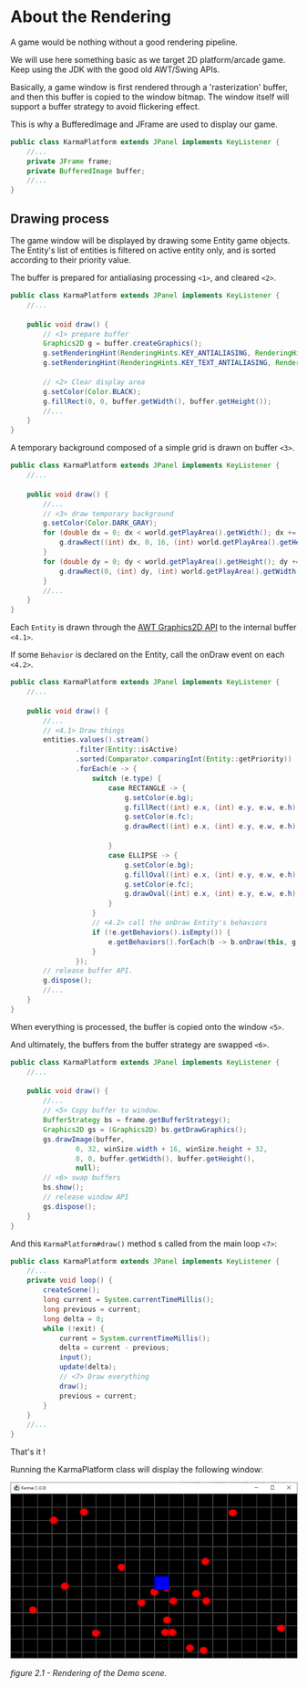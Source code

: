 # About the Rendering

A game would be nothing without a good rendering pipeline.

We will use here something basic as we target 2D platform/arcade game. Keep using the JDK with
the good old AWT/Swing APIs.

Basically, a game window is first rendered through a 'rasterization' buffer, and then this buffer is copied to
the window bitmap. The window itself will support a buffer strategy to avoid flickering effect.

This is why a BufferedImage and JFrame are used to display our game.

```java
public class KarmaPlatform extends JPanel implements KeyListener {
    //...
    private JFrame frame;
    private BufferedImage buffer;
    //...
}
```

## Drawing process

The game window will be displayed by drawing some Entity game objects. The Entity's list of entities is filtered on
active entity only, and is sorted
according to their priority value.

The buffer is prepared for antialiasing processing `<1>`, and cleared `<2>`.

```java
public class KarmaPlatform extends JPanel implements KeyListener {
    //...

    public void draw() {
        // <1> prepare buffer
        Graphics2D g = buffer.createGraphics();
        g.setRenderingHint(RenderingHints.KEY_ANTIALIASING, RenderingHints.VALUE_ANTIALIAS_ON);
        g.setRenderingHint(RenderingHints.KEY_TEXT_ANTIALIASING, RenderingHints.VALUE_TEXT_ANTIALIAS_ON);

        // <2> Clear display area
        g.setColor(Color.BLACK);
        g.fillRect(0, 0, buffer.getWidth(), buffer.getHeight());
        //...
    }
}
```

A temporary background composed of a simple grid is drawn on buffer `<3>`.

```java
public class KarmaPlatform extends JPanel implements KeyListener {
    //...

    public void draw() {
        //...
        // <3> draw temporary background
        g.setColor(Color.DARK_GRAY);
        for (double dx = 0; dx < world.getPlayArea().getWidth(); dx += 16.0) {
            g.drawRect((int) dx, 0, 16, (int) world.getPlayArea().getHeight());
        }
        for (double dy = 0; dy < world.getPlayArea().getHeight(); dy += 16) {
            g.drawRect(0, (int) dy, (int) world.getPlayArea().getWidth(), 16);
        }
        //...
    }
}
```

Each `Entity` is drawn through
the [AWT Graphics2D API](https://docs.oracle.com/javase/8/docs/api/java/awt/Graphics2D.html
"Go to official JDK Graphics2D API documentation")
to the internal buffer `<4.1>`.

If some `Behavior` is declared on the Entity, call the onDraw event on each `<4.2>`.

```java
public class KarmaPlatform extends JPanel implements KeyListener {
    //...

    public void draw() {
        //...
        // <4.1> Draw things
        entities.values().stream()
                .filter(Entity::isActive)
                .sorted(Comparator.comparingInt(Entity::getPriority))
                .forEach(e -> {
                    switch (e.type) {
                        case RECTANGLE -> {
                            g.setColor(e.bg);
                            g.fillRect((int) e.x, (int) e.y, e.w, e.h);
                            g.setColor(e.fc);
                            g.drawRect((int) e.x, (int) e.y, e.w, e.h);

                        }
                        case ELLIPSE -> {
                            g.setColor(e.bg);
                            g.fillOval((int) e.x, (int) e.y, e.w, e.h);
                            g.setColor(e.fc);
                            g.drawOval((int) e.x, (int) e.y, e.w, e.h);
                        }
                    }
                    // <4.2> call the onDraw Entity's behaviors
                    if (!e.getBehaviors().isEmpty()) {
                        e.getBehaviors().forEach(b -> b.onDraw(this, g, e));
                    }
                });
        // release buffer API.
        g.dispose();
        //...
    }
}
```

When everything is processed, the buffer is copied onto the window `<5>`.

And ultimately, the buffers from the buffer strategy are swapped `<6>`.

```java
public class KarmaPlatform extends JPanel implements KeyListener {
    //...

    public void draw() {
        //...
        // <5> Copy buffer to window.
        BufferStrategy bs = frame.getBufferStrategy();
        Graphics2D gs = (Graphics2D) bs.getDrawGraphics();
        gs.drawImage(buffer,
                0, 32, winSize.width + 16, winSize.height + 32,
                0, 0, buffer.getWidth(), buffer.getHeight(),
                null);
        // <6> swap buffers
        bs.show();
        // release window API
        gs.dispose();
    }
}
```

And this `KarmaPlatform#draw()` method s called from the main loop `<7>`:

```java
public class KarmaPlatform extends JPanel implements KeyListener {
    //...
    private void loop() {
        createScene();
        long current = System.currentTimeMillis();
        long previous = current;
        long delta = 0;
        while (!exit) {
            current = System.currentTimeMillis();
            delta = current - previous;
            input();
            update(delta);
            // <7> Draw everything
            draw();
            previous = current;
        }
    }
    //...
}
```

That's it !

Running the KarmaPlatform class will display the following window:

![Rendering our demonstration scene with rectangle and Ellipses](illustrations/02-about_rendering-01.png)

_figure 2.1 - Rendering of the Demo scene._